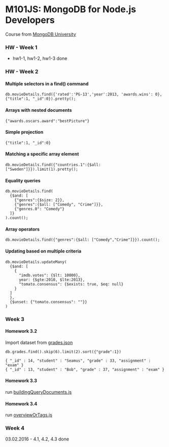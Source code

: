 # M101JS: MongoDB for Node.js Developers

Course from [MongoDB University](https://university.mongodb.com/courses/MongoDB/M101JS/2016_January/syllabus)

### HW - Week 1
- hw1-1, hw1-2, hw1-3 done

### HW - Week 2

#### Multiple selectors in a find() command
    db.movieDetails.find({'rated':'PG-13','year':2013, 'awards.wins': 0},{"title":1, "_id":0}).pretty();

#### Arrays with nested documents
    {"awards.oscars.award":"bestPicture"}

#### Simple projection
    {"title":1, "_id":0}

#### Matching a specific array element
    db.movieDetails.find({"countries.1":{$all: ["Sweden"]}}).limit(1).pretty();

#### Equality queries
    db.movieDetails.find(
      {$and: [
        {"genres":{$size: 2}},
        {"genres":{$all: ["Comedy", "Crime"]}},
        {"genres.0": "Comedy"}
      ]}
    ).count();

#### Array operators
    db.movieDetails.find({"genres":{$all: ["Comedy","Crime"]}}).count();

#### Updating based on multiple criteria
    db.movieDetails.updateMany(
      {$and: [
        {
          "imdb.votes": {$lt: 10000},
          year: {$gte:2010, $lte:2013},
          "tomato.consensus": {$exists: true, $eq: null}
        }
      ]
      },
      {$unset: {"tomato.consensus": ""}}
    )

### Week 3

#### Homework 3.2
Import dataset from [grades.json](grades.json)

    db.grades.find().skip(6).limit(2).sort({"grade":1})

    { "_id" : 14, "student" : "Seamus", "grade" : 33, "assignment" : "exam" }
    { "_id" : 13, "student" : "Bob", "grade" : 37, "assignment" : "exam" }

#### Homework 3.3
run [buildingQueryDocuments.js](buildingQueryDocuments.js)

#### Homework 3.4
run [overviewOrTags.js](overviewOrTags.js) 


### Week 4
03.02.2016 - 4.1, 4.2, 4.3 done
